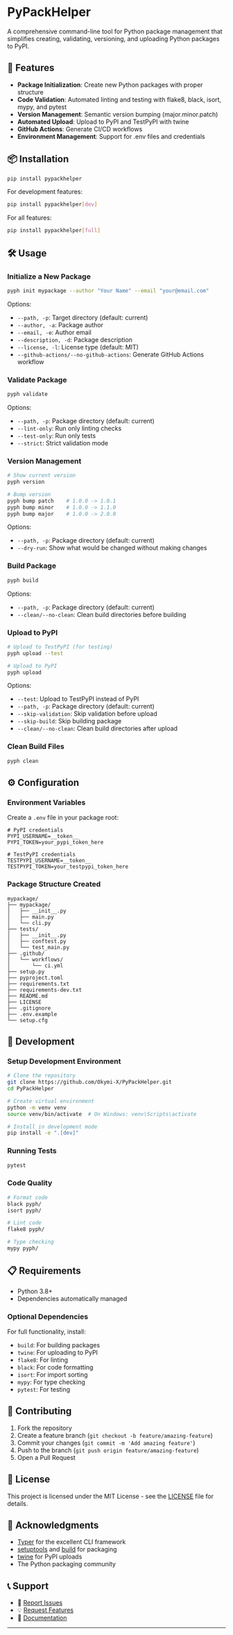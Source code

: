 # PyPackHelper

A comprehensive command-line tool for Python package management that simplifies creating, validating, versioning, and uploading Python packages to PyPI.

## 🚀 Features

- **Package Initialization**: Create new Python packages with proper structure
- **Code Validation**: Automated linting and testing with flake8, black, isort, mypy, and pytest
- **Version Management**: Semantic version bumping (major.minor.patch)
- **Automated Upload**: Upload to PyPI and TestPyPI with twine
- **GitHub Actions**: Generate CI/CD workflows
- **Environment Management**: Support for .env files and credentials

## 📦 Installation

```bash
pip install pypackhelper
```

For development features:
```bash
pip install pypackhelper[dev]
```

For all features:
```bash
pip install pypackhelper[full]
```

## 🛠️ Usage

### Initialize a New Package

```bash
pyph init mypackage --author "Your Name" --email "your@email.com"
```

Options:
- `--path, -p`: Target directory (default: current)
- `--author, -a`: Package author
- `--email, -e`: Author email  
- `--description, -d`: Package description
- `--license, -l`: License type (default: MIT)
- `--github-actions/--no-github-actions`: Generate GitHub Actions workflow

### Validate Package

```bash
pyph validate
```

Options:
- `--path, -p`: Package directory (default: current)
- `--lint-only`: Run only linting checks
- `--test-only`: Run only tests
- `--strict`: Strict validation mode

### Version Management

```bash
# Show current version
pyph version

# Bump version
pyph bump patch    # 1.0.0 -> 1.0.1
pyph bump minor    # 1.0.0 -> 1.1.0  
pyph bump major    # 1.0.0 -> 2.0.0
```

Options:
- `--path, -p`: Package directory (default: current)
- `--dry-run`: Show what would be changed without making changes

### Build Package

```bash
pyph build
```

Options:
- `--path, -p`: Package directory (default: current)
- `--clean/--no-clean`: Clean build directories before building

### Upload to PyPI

```bash
# Upload to TestPyPI (for testing)
pyph upload --test

# Upload to PyPI
pyph upload
```

Options:
- `--test`: Upload to TestPyPI instead of PyPI
- `--path, -p`: Package directory (default: current)
- `--skip-validation`: Skip validation before upload
- `--skip-build`: Skip building package
- `--clean/--no-clean`: Clean build directories after upload

### Clean Build Files

```bash
pyph clean
```

## ⚙️ Configuration

### Environment Variables

Create a `.env` file in your package root:

```env
# PyPI credentials
PYPI_USERNAME=__token__
PYPI_TOKEN=your_pypi_token_here

# TestPyPI credentials  
TESTPYPI_USERNAME=__token__
TESTPYPI_TOKEN=your_testpypi_token_here
```

### Package Structure Created

```
mypackage/
├── mypackage/
│   ├── __init__.py
│   ├── main.py
│   └── cli.py
├── tests/
│   ├── __init__.py
│   ├── conftest.py
│   └── test_main.py
├── .github/
│   └── workflows/
│       └── ci.yml
├── setup.py
├── pyproject.toml
├── requirements.txt
├── requirements-dev.txt
├── README.md
├── LICENSE
├── .gitignore
├── .env.example
└── setup.cfg
```

## 🔧 Development

### Setup Development Environment

```bash
# Clone the repository
git clone https://github.com/Okymi-X/PyPackHelper.git
cd PyPackHelper

# Create virtual environment
python -m venv venv
source venv/bin/activate  # On Windows: venv\Scripts\activate

# Install in development mode
pip install -e ".[dev]"
```

### Running Tests

```bash
pytest
```

### Code Quality

```bash
# Format code
black pyph/
isort pyph/

# Lint code
flake8 pyph/

# Type checking
mypy pyph/
```

## 📋 Requirements

- Python 3.8+
- Dependencies automatically managed

### Optional Dependencies

For full functionality, install:
- `build`: For building packages
- `twine`: For uploading to PyPI
- `flake8`: For linting
- `black`: For code formatting
- `isort`: For import sorting
- `mypy`: For type checking
- `pytest`: For testing

## 🤝 Contributing

1. Fork the repository
2. Create a feature branch (`git checkout -b feature/amazing-feature`)
3. Commit your changes (`git commit -m 'Add amazing feature'`)
4. Push to the branch (`git push origin feature/amazing-feature`)
5. Open a Pull Request

## 📄 License

This project is licensed under the MIT License - see the [LICENSE](LICENSE) file for details.

## 🙏 Acknowledgments

- [Typer](https://typer.tiangolo.com/) for the excellent CLI framework
- [setuptools](https://setuptools.pypa.io/) and [build](https://build.pypa.io/) for packaging
- [twine](https://twine.readthedocs.io/) for PyPI uploads
- The Python packaging community

## 📞 Support

- 🐛 [Report Issues](https://github.com/Okymi-X/PyPackHelper/issues)
- 💡 [Request Features](https://github.com/Okymi-X/PyPackHelper/issues)
- 📖 [Documentation](https://github.com/Okymi-X/PyPackHelper#readme)

---
